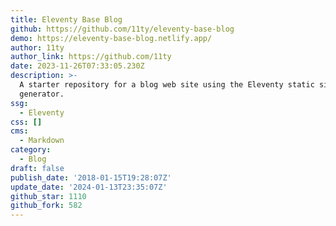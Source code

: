 ```yaml
---
title: Eleventy Base Blog
github: https://github.com/11ty/eleventy-base-blog
demo: https://eleventy-base-blog.netlify.app/
author: 11ty
author_link: https://github.com/11ty
date: 2023-11-26T07:33:05.230Z
description: >-
  A starter repository for a blog web site using the Eleventy static site
  generator.
ssg:
  - Eleventy
css: []
cms:
  - Markdown
category:
  - Blog
draft: false
publish_date: '2018-01-15T19:28:07Z'
update_date: '2024-01-13T23:35:07Z'
github_star: 1110
github_fork: 582
---
```

